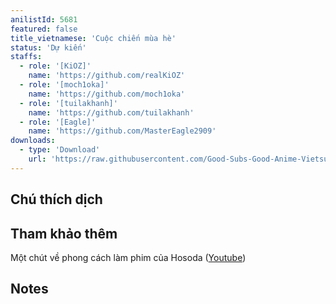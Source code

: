 ```yaml
---
anilistId: 5681
featured: false
title_vietnamese: 'Cuộc chiến mùa hè'
status: 'Dự kiến'
staffs:
  - role: '[KiOZ]'
    name: 'https://github.com/realKiOZ'
  - role: '[moch1oka]'
    name: 'https://github.com/moch1oka'
  - role: '[tuilakhanh]'
    name: 'https://github.com/tuilakhanh'
  - role: '[Eagle]'
    name: 'https://github.com/MasterEagle2909'
downloads:
  - type: 'Download'
    url: 'https://raw.githubusercontent.com/Good-Subs-Good-Anime-Vietsub/Good-Subs-Good-Anime-Vietsub.github.io/main/src/error/error-not-yet-started.png'
---
```

## Chú thích dịch



## Tham khảo thêm

Một chút về phong cách làm phim của Hosoda ([Youtube](https://www.youtube.com/watch?v=HYcLFVt5uSo&list=PLCXF1KKmIrNMR4VxIy6cNeA-wz2a39kJt&ab_channel=Furin))

## Notes
